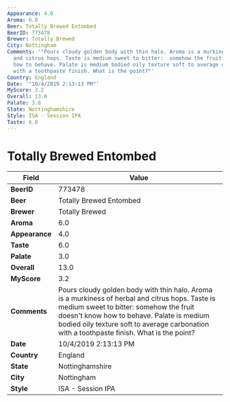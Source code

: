 ```yaml
---
Appearance: 4.0
Aroma: 6.0
Beer: Totally Brewed Entombed
BeerID: 773478
Brewer: Totally Brewed
City: Nottingham
Comments: '"Pours cloudy golden body with thin halo. Aroma is a murkiness of herbal
  and citrus hops. Taste is medium sweet to bitter:  somehow the fruit doesn''t know
  how to behave. Palate is medium bodied oily texture soft to average carbonation
  with a toothpaste finish. What is the point?"'
Country: England
Date: '"10/4/2019 2:13:13 PM"'
MyScore: 3.2
Overall: 13.0
Palate: 3.0
State: Nottinghamshire
Style: ISA - Session IPA
Taste: 6.0
---
```


# Totally Brewed Entombed

| Field         | Value |
|---------------|-------|
| **BeerID** | 773478 |
| **Beer** | Totally Brewed Entombed |
| **Brewer** | Totally Brewed |
| **Aroma** | 6.0 |
| **Appearance** | 4.0 |
| **Taste** | 6.0 |
| **Palate** | 3.0 |
| **Overall** | 13.0 |
| **MyScore** | 3.2 |
| **Comments** | Pours cloudy golden body with thin halo. Aroma is a murkiness of herbal and citrus hops. Taste is medium sweet to bitter:  somehow the fruit doesn't know how to behave. Palate is medium bodied oily texture soft to average carbonation with a toothpaste finish. What is the point? |
| **Date** | 10/4/2019 2:13:13 PM |
| **Country** | England |
| **State** | Nottinghamshire |
| **City** | Nottingham |
| **Style** | ISA - Session IPA |
